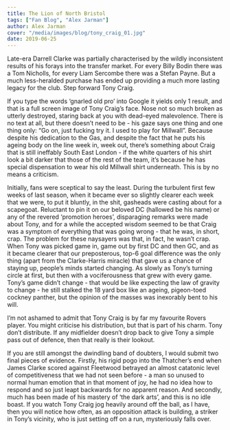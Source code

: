 ```yaml
---
title: The Lion of North Bristol
tags: ["Fan Blog", "Alex Jarman"]
author: Alex Jarman
cover: "/media/images/blog/tony_craig_01.jpg"
date: 2019-06-25
---
```


Late-era Darrell Clarke was partially characterised by the wildly inconsistent results of his forays into the transfer market. For every Billy Bodin there was a Tom Nicholls, for every Liam Sercombe there was a Stefan Payne. But a much less-heralded purchase has ended up providing a much more lasting legacy for the club. Step forward Tony Craig.

  <!--more-->

If you type the words ‘gnarled old pro’ into Google it yields only 1 result, and that is a full screen image of Tony Craig’s face. Nose not so much broken as utterly destroyed, staring back at you with dead-eyed malevolence. There is no text at all, but there doesn’t need to be - his gaze says one thing and one thing only: “Go on, just fucking try it. I used to play for Millwall”.  Because despite his dedication to the Gas, and despite the fact that he puts his ageing body on the line week in, week out, there’s something about Craig that is still ineffably South East London - if the white quarters of his shirt look a bit darker that those of the rest of the team, it’s because he has special dispensation to wear his old Millwall shirt underneath. This is by no means a criticism.

Initially, fans were sceptical to say the least. During the turbulent first few weeks of last season, when it became ever so slightly clearer each week that we were, to put it bluntly, in the shit, gasheads were casting about for a scapegoat. Reluctant to pin it on our beloved DC (hallowed be his name) or any of the revered ‘promotion heroes’, disparaging remarks were made about Tony, and for a while the accepted wisdom seemed to be that Craig was a symptom of everything that was going wrong - that he was, in short, crap. The problem for these naysayers was that, in fact, he wasn’t crap. When Tony was picked game in, game out by first DC and then GC, and as it became clearer that our preposterous, top-6 goal difference was the only thing (apart from the Clarke-Harris miracle) that gave us a chance of staying up, people’s minds started changing. As slowly as Tony’s turning circle at first, but then with a vociferousness that grew with every game. Tony’s game didn’t change - that would be like expecting the law of gravity to change - he still stalked the 18 yard box like an ageing, pigeon-toed cockney panther, but the opinion of the masses was inexorably bent to his will. 

I’m not ashamed to admit that Tony Craig is by far my favourite Rovers player. You might criticise his distribution, but that is part of his charm. Tony don’t distribute. If any midfielder doesn’t drop back to give Tony a simple pass out of defence, then that really is their lookout. 

If you are still amongst the dwindling band of doubters, I would submit two final pieces of evidence. Firstly, his rigid pogo into the Thatcher’s end when James Clarke scored against Fleetwood betrayed an almost catatonic level of competitiveness that we had not seen before - a man so unused to normal human emotion that in that moment of joy, he had no idea how to respond and so just leapt backwards for no apparent reason. And secondly, much has been made of his mastery of ‘the dark arts’, and this is no idle boast. If you watch Tony Craig jog heavily around off the ball, as I have, then you will notice how often, as an opposition attack is building, a striker in Tony’s vicinity, who is just setting off on a run, mysteriously falls over.


<script async src="//pagead2.googlesyndication.com/pagead/js/adsbygoogle.js"></script>
<!-- GasCast Blog Ad -->
<ins class="adsbygoogle"
     style="display:block"
     data-ad-client="ca-pub-8805482732507166"
     data-ad-slot="7113725307"
     data-ad-format="auto"
     data-full-width-responsive="true"></ins>
<script>
(adsbygoogle = window.adsbygoogle || []).push({});
</script>